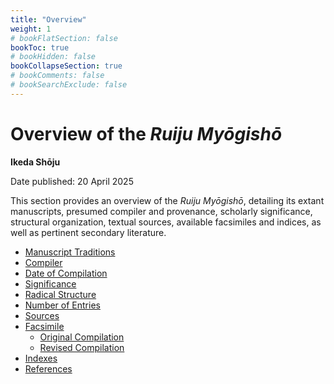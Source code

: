 ```yaml
---
title: "Overview"
weight: 1
# bookFlatSection: false
bookToc: true
# bookHidden: false
bookCollapseSection: true
# bookComments: false
# bookSearchExclude: false
---
```


# Overview of the *Ruiju Myōgishō*

**Ikeda Shōju**

Date published: 20 April 2025

This section provides an overview of the *Ruiju Myōgishō*, detailing its extant manuscripts, presumed compiler and provenance, scholarly significance, structural organization, textual sources, available facsimiles and indices, as well as pertinent secondary literature.

- [Manuscript Traditions](./01-01-introduction#manuscript-traditions)
- [Compiler](./01-01-introduction#compiler)
- [Date of Compilation](./01-introduction/01-01-introduction#date-of-compilation)
- [Significance](./01-01-introduction#significance)
- [Radical Structure](./01-01-introduction#radical-structure)
- [Number of Entries](./01-01-introduction#number-of-entries)
- [Sources](./01-01-introduction#sources)
- [Facsimile](./01-01-introduction#facsimile)
    - [Original Compilation](./01-01-introduction#original-compilation)
    - [Revised Compilation](./01-01-introduction#revised-compilation)
- [Indexes](./01-01-introduction#indexes)
- [References](./01-01-introduction#references)